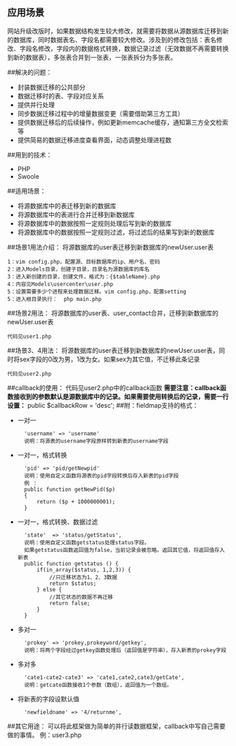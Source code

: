 ## 应用场景
网站升级改版时，如果数据结构发生较大修改，就需要将数据从源数据库迁移到新的数据库，同时数据表名、字段名都需要较大修改。涉及到的修改包括：表名修改、字段名修改，字段内的数据格式转换，数据记录过滤（无效数据不再需要转换到新的数据表），多张表合并到一张表，一张表拆分为多张表。

##解决的问题：
* 封装数据迁移的公共部分
* 数据迁移时的表、字段对应关系
* 提供并行处理
* 同步数据迁移过程中的增量数据变更（需要借助第三方工具）
* 提供数据迁移后的后续操作，例如更新memcache缓存，通知第三方全文检索等
* 提供简易的数据迁移进度查看界面，动态调整处理进程数

##用到的技术：
* PHP
* Swoole

##适用场景：
* 将源数据库中的表迁移到新的数据库
* 将源数据库中的表进行合并迁移到新数据库
* 将源数据库中的数据按照一定规则处理后写到新的数据库
* 将源数据库中的数据按照一定规则过滤，将过滤后的结果写到新的数据库

##场景1用法介绍：
将源数据库的user表迁移到新数据库的newUser.user表

	1：vim config.php，配置源、目标数据库的ip、用户名、密码
	2：进入Models目录，创建子目录，目录名为源数据库的库名
	3：进入新创建的目录，创建文件，格式为：{$tableName}.php
	4：内容见Models\usercenter\user.php
	5：设置需要多少个进程来处理数据迁移。vim config.php，配置setting
	5：进入根目录执行：  php main.php

##场景2用法：
将源数据库的user表、user_contact合并，迁移到新数据库的newUser.user表

	代码见user1.php
##场景3、4用法：
将源数据库的user表迁移到新数据库的newUser.user表，同时将sex字段的0改为男，1改为女。如果sex为其它值，不迁移此条记录

	代码见user2.php
##callback的使用：
	代码见user2.php中的callback函数
**需要注意：callback函数接收到的参数默认是源数据库中的记录。如果需要使用转换后的记录，需要一行设置：**
	public $callbackRow  = 'desc'; 
##附：fieldmap支持的格式：
* 一对一


		'username' => 'username'
		说明：将源表的username字段原样转到新表的username字段

* 一对一，格式转换
		
		'pid' => 'pid/getNewpid'
		说明：使用自定义函数将源表的pid字段转换后存入新表的pid字段
		例 ： 
		public function getNewPid($p)
	    {
	        return ($p + 1000000001);
	    }

* 一对一，格式转换、数据过滤

		'state'  => 'status/getStatus',
		说明：使用自定义函数getstatus处理status字段。
		如果getstatus函数返回值为false，当前记录会被忽略。返回其它值，将返回值存入新表
		public function getstatus () {
			if(in_array($status, 1,2,3)) {
				//只迁移状态为1、2、3数据
				return $status;
			} else {
				//其它状态的数据不再迁移
				return false;
			}
		}
* 多对一

		'prokey' => 'prokey,prokeyword/getkey',
		说明：将两个字段经过getkey函数处理后（返回值是字符串），存入新表的prokey字段
* 多对多
		
		'cate1-cate2-cate3' => 'cate1,cate2,cate3/getCate',
		说明：getcate函数接收1个参数（数组），返回值为一个数组。
* 将新表的字段设默认值
	
		'newfieldname' => '4/returnme',
	
		
##其它用途：
	可以将此框架做为简单的并行读数据框架，callback中写自己需要做的事情。
	例：user3.php


